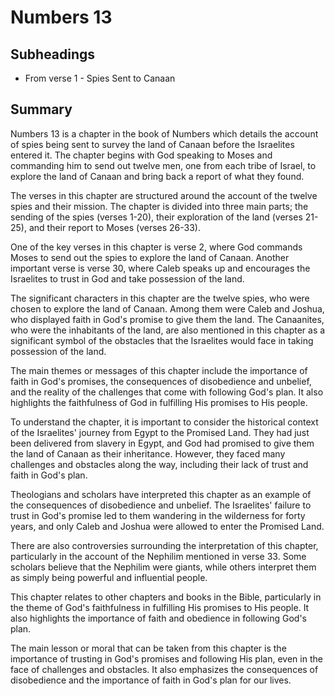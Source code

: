 # Numbers 13

## Subheadings

* From verse 1 - Spies Sent to Canaan

## Summary

Numbers 13 is a chapter in the book of Numbers which details the account of spies being sent to survey the land of Canaan before the Israelites entered it. The chapter begins with God speaking to Moses and commanding him to send out twelve men, one from each tribe of Israel, to explore the land of Canaan and bring back a report of what they found.

The verses in this chapter are structured around the account of the twelve spies and their mission. The chapter is divided into three main parts; the sending of the spies (verses 1-20), their exploration of the land (verses 21-25), and their report to Moses (verses 26-33).

One of the key verses in this chapter is verse 2, where God commands Moses to send out the spies to explore the land of Canaan. Another important verse is verse 30, where Caleb speaks up and encourages the Israelites to trust in God and take possession of the land.

The significant characters in this chapter are the twelve spies, who were chosen to explore the land of Canaan. Among them were Caleb and Joshua, who displayed faith in God's promise to give them the land. The Canaanites, who were the inhabitants of the land, are also mentioned in this chapter as a significant symbol of the obstacles that the Israelites would face in taking possession of the land.

The main themes or messages of this chapter include the importance of faith in God's promises, the consequences of disobedience and unbelief, and the reality of the challenges that come with following God's plan. It also highlights the faithfulness of God in fulfilling His promises to His people.

To understand the chapter, it is important to consider the historical context of the Israelites' journey from Egypt to the Promised Land. They had just been delivered from slavery in Egypt, and God had promised to give them the land of Canaan as their inheritance. However, they faced many challenges and obstacles along the way, including their lack of trust and faith in God's plan.

Theologians and scholars have interpreted this chapter as an example of the consequences of disobedience and unbelief. The Israelites' failure to trust in God's promise led to them wandering in the wilderness for forty years, and only Caleb and Joshua were allowed to enter the Promised Land.

There are also controversies surrounding the interpretation of this chapter, particularly in the account of the Nephilim mentioned in verse 33. Some scholars believe that the Nephilim were giants, while others interpret them as simply being powerful and influential people.

This chapter relates to other chapters and books in the Bible, particularly in the theme of God's faithfulness in fulfilling His promises to His people. It also highlights the importance of faith and obedience in following God's plan.

The main lesson or moral that can be taken from this chapter is the importance of trusting in God's promises and following His plan, even in the face of challenges and obstacles. It also emphasizes the consequences of disobedience and the importance of faith in God's plan for our lives.